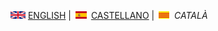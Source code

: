 
<img src="en.png" alt="English"> [ENGLISH](about.md) | <img src="es.png" alt="Castellano"> [CASTELLANO](sobrenosotros.md) | <img src="ca.png" alt="Català"> *CATALÀ*
